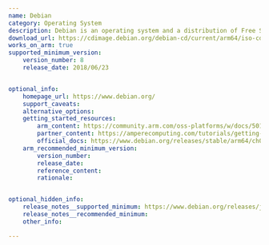 ```yaml
---
name: Debian
category: Operating System
description: Debian is an operating system and a distribution of Free Software.
download_url: https://cdimage.debian.org/debian-cd/current/arm64/iso-cd/
works_on_arm: true
supported_minimum_version:
    version_number: 8
    release_date: 2018/06/23


optional_info:
    homepage_url: https://www.debian.org/
    support_caveats:
    alternative_options:
    getting_started_resources:
        arm_content: https://community.arm.com/oss-platforms/w/docs/501/debian
        partner_content: https://amperecomputing.com/tutorials/getting-started-on-azure-ampere-VMs-with-Debian-using-Terraform
        official_docs: https://www.debian.org/releases/stable/arm64/ch02s01.en.html#idm186
    arm_recommended_minimum_version:
        version_number:
        release_date:
        reference_content:
        rationale:


optional_hidden_info:
    release_notes__supported_minimum: https://www.debian.org/releases/jessie/arm64/release-notes.en.txt
    release_notes__recommended_minimum:
    other_info:

---
```

